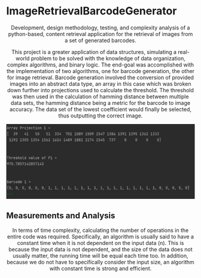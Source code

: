 # ImageRetrievalBarcodeGenerator

<p align="center">
  Development, design methodology, testing, and complexity analysis of a python-based, content retrieval application for the retrieval of images from a set of generated barcodes.
</p>

<p align="center">
  This project is a greater application of data structures, simulating a real-world problem to be solved with the knowledge of data organization, complex algorithms, and binary logic. The end-goal was accomplished with the implementation of two algorithms, one for barcode generation, the other for image retrieval. Barcode generation involved the conversion of provided images into an abstract data type, an array in this case which was broken down further into projections used to calculate the threshold. The threshold was then used in the calculation of hamming distance between multiple data sets, the hamming distance being a metric for the barcode to image accuracy. The data set of the lowest coefficient would finally be selected, thus outputting the correct image.
</p>

<p align="center" width="100%">
  <img src="https://github.com/faraazmohsin/ImageRetrievalBarcodeGenerator/blob/main/images/projectprojection.PNG">
</p>

## Measurements and Analysis

<p align="center">
  In terms of time complexity, calculating the number of operations in the entire code was required. Specifically, an algorithm is usually said to have a constant time when it is not dependent on the input data (n). This is because the input data is not dependent, and the size of the data does not usually matter, the running time will be equal each time too. In addition, because we do not have to specifically consider the input size, an algorithm with constant time is strong and efficient.
 </p>
